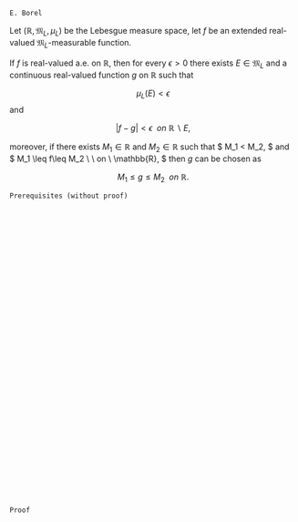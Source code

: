 ```
E. Borel
```
Let $(\mathbb{R}, \mathfrak{M}_L, \mu_L)$ be the Lebesgue measure space,
let $f$ be an extended real-valued $\mathfrak{M}_L$-measurable function.


If $f$ is real-valued a.e. on $\mathbb{R}$, then for every $\epsilon >0$ there exists $E\in\mathfrak{M}_L$ and  a continuous real-valued function $g$ on $\mathbb{R}$ such that

$$
\mu_L(E)<\epsilon
$$
and

$$
|f-g|< \epsilon \ \ on \ \mathbb{R}\backslash E,
$$

moreover, if there exists $M_1\in\mathbb{R}$ and $M_2\in\mathbb{R}$ such that
$
M_1 < M_2,
$
and
$
M_1 \leq f\leq M_2 \ \ on \ \mathbb{R},
$
then $g$ can be chosen as

$$
M_1 \leq g \leq M_2 \ \ on \ \mathbb{R}.
$$


```
Prerequisites (without proof)
```

<br>
<br>
<br>
<br>
<br>
<br>
<br>
<br>
<br>
<br>
<br>
<br>
<br>
<br>
<br>
<br>
<br>
<br>
<br>
<br>
<br>
<br>
<br>
<br>
<br>
<br>
<br>
<br>
<br>
<br>


```
Proof
```
